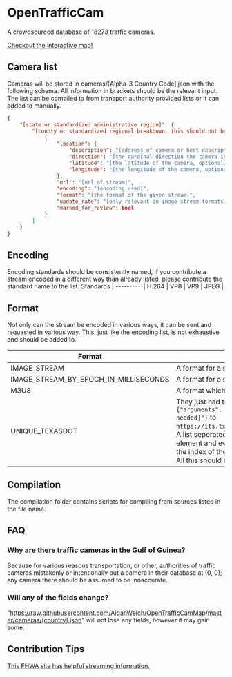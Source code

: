 # OpenTrafficCam
A crowdsourced database of 18273 traffic cameras.

[Checkout the interactive map!](http://otc.armchairresearch.org/map)

## Camera list
Cameras will be stored in cameras/[Alpha-3 Country Code].json with the following schema.  All information in brackets should be the relevant input.
The list can be compiled to from transport authority provided lists or it can added to manually.
```json
{
    "[state or standardized administrative region]": {
        "[county or standardized regional breakdown, this should not be skipped but if not applicable or unknown use 'other']": [
            {
                "location": {
                    "description": "[address of camera or best description of location]",
                    "direction": "[the cardinal direction the camera is facing, optional]",
                    "latitude": "[the latitude of the camera, optional]",
                    "longitude": "[the longitude of the camera, optional]"
                },
                "url": "[url of stream]",
                "encoding": "[encoding used]",
                "format": "[the format of the given stream]",
                "update_rate": "[only relevant on image stream formats, and even then is optional, but provides the rate at which the image provided can be pinged for an update, measured in milliseconds]",
                "marked_for_review": bool
            }
        ]
    }
}
```

## Encoding
Encoding standards should be consistently named, if you contribute a stream encoded in a different way than already listed, please contribute the standard name to the list.
Standards |
----------|
H.264 |
VP8 |
VP9 |
JPEG |

## Format
Not only can the stream be encoded in various ways, it can be sent and requested in various way.  This, just like the encoding list, is not exhaustive and should be added to.

Format | Description
-------|------------
IMAGE_STREAM | A format for a stream of images where the most recent one is sent on each request.
IMAGE_STREAM_BY_EPOCH_IN_MILLISECONDS | A format for a stream of images requested by epoch time in milliseconds.
M3U8 | A format which points to a chunklist which points to chunks.
UNIQUE_TEXASDOT | They just had to be special, didn't they?  Well, you have to post the following object: ```{"arguments": "[the cameras URL],[literally anything or nothing, only the comma was needed]"}``` to `https://its.txdot.gov/ITS_WEB/FrontEnd/svc/DataRequestWebService.svc/GetCctvContent`.  A list seperated by commas that can't be split by commas will be returned.  The 4th element and everything that follows is the Base64 image, I recommend just slicing from the index of the start of the word "data".  You also have to remove all forward slashes(`\`).  All this should be shown in `examples/streaming/UNIQUE_TEXASDOT.js`

## Compilation
The compilation folder contains scripts for compiling from sources listed in the file name.

## FAQ

### Why are there traffic cameras in the Gulf of Guinea?
Because for various reasons transportation, or other, authorities of traffic cameras mistakenly or intentionally put a camera in their database at (0, 0); any camera there should be assumed to be innaccurate. 

### Will any of the fields change?
"https://raw.githubusercontent.com/AidanWelch/OpenTrafficCamMap/master/cameras/[country].json" will not lose any fields, however it may gain some.

## Contribution Tips

[This FHWA site has helpful streaming information.](https://ops.fhwa.dot.gov/publications/fhwahop19037/appb.htm)
